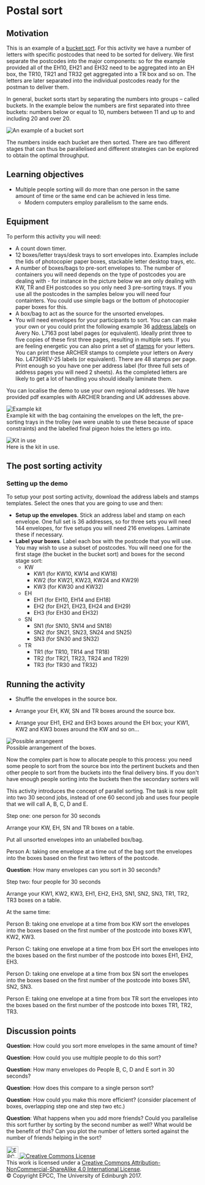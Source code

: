 # Postal sort

## Motivation
This is an example of a [bucket
sort](https://en.wikipedia.org/wiki/Bucket_sort). For this activity we have a number
of letters with specific postcodes that need to be sorted for
delivery. We first separate the postcodes into the major components:
so for the example provided all of the EH10, EH21 and EH32 need to be aggregated into an EH box,
the TR10, TR21 and TR32 get aggregated into a TR box and so on.
The letters are later separated into the individual postcodes ready for
the postman to deliver them.

In general, bucket sorts start by separating the numbers into groups
– called buckets. In the example below the numbers are first separated
into three buckets: numbers below or equal to 10, numbers between
11 and up to and including 20 and over 20.

![An example of a bucket sort](imgs/bucket-sort.png)


The numbers inside each bucket are then sorted. There are two
different stages that can thus be parallelised and different strategies
can be explored to obtain the optimal throughput.

## Learning objectives

* Multiple people sorting will do more than one person in the same
 amount of time or the same end can be achieved in less time.
   * Modern computers employ parallelism to the same ends.



## Equipment

To perform this activity you will need:

  * A count down timer.
  * 12 boxes/letter trays/desk trays to sort envelopes into. Examples include the
    lids of photocopier paper boxes, stackable letter desktop trays, etc. 
  * A number of boxes/bags to pre-sort envelopes to. The number of
    containers you will need depends on the type of postcodes you
    are dealing with - for instance in the picture below we are
    only dealing with KW, TR and EH postcodes so you only need 3
    pre-sorting trays. If you use all the postcodes in the samples
    below you will need four containters. You could use simple bags
    or the bottom of photocopier paper boxes for this.
  * A box/bag to act as the source for the unsorted envelopes.
  * You will need envelopes for your participants to sort. You can can make your
    own or you could print the following example 36
    [address&nbsp;labels](pdf/Post_sorting_address_labels_AveryL7163.pdf)
    on Avery No. L7163 post label pages (or equivalent).  Ideally
    print three to five copies of these first three pages, resulting
    in multiple sets. If you are feeling energetic you can also
    print a set of [stamps](pdf/Post_sorting_stamps_AveryL4736REV-25.pdf)
    for your letters. You can print these ARCHER stamps to complete
    your letters on Avery No. L4736REV-25 labels (or equivalent).
    There are 48 stamps per page. Print enough so you have one per
    address label (for three full sets of address pages you will
    need 2 sheets). As
    the completed letters are likely to get a lot of handling you
    should ideally laminate them.

You can localise the demo to use your own regional addresses. We
have provided pdf examples with ARCHER branding and UK addresses
above.

![Example kit](imgs/postal-kit.png)<br>
Example kit with the bag containing the envelopes on the left, the
pre-sorting trays in the trolley (we were unable to use these because
of space constraints) and the labelled final pigeon holes the letters
go into.

![Kit in use](imgs/post-in-use.png)<br>
Here is the kit in use.

## The post sorting activity

### Setting up the demo

To setup your post sorting activity, download the address labels and
stamps templates. Select the ones that you are going to use and then:

* **Setup up the envelopes**. Stick an address label and stamp on each
  envelope. One full set is 36 addresses, so for three sets you
  will need 144 envelopes, for five setups you will need 216 envelopes. Laminate these if necessary.
* **Label your boxes**. Label each box with the postcode that you will use. You may wish to use a subset of postcodes. You will need one for the first stage (the bucket in the bucket sort) and boxes for the second stage sort:
   * KW
      * KW1 (for KW10, KW14 and KW18)
      * KW2 (for KW21, KW23, KW24 and KW29)
      * KW3 (for KW30 and KW32)
  * EH
      * EH1 (for EH10, EH14 and EH18)
      * EH2 (for EH21, EH23, EH24 and EH29)
      * EH3 (for EH30 and EH32)
   * SN
      * SN1 (for SN10, SN14 and SN18)
      * SN2 (for SN21, SN23, SN24 and SN25)
      * SN3 (for SN30 and SN32)
   * TR
      * TR1 (for TR10, TR14 and TR18)
      * TR2 (for TR21, TR23, TR24 and TR29)
      * TR3 (for TR30 and TR32)

## Running the activity 


* Shuffle the envelopes in the source box.
* Arrange your EH, KW, SN and TR boxes around the source box.

* Arrange your EH1, EH2 and EH3 boxes around the EH box; your KW1, KW2 and KW3 boxes around the KW and so on...

![Possible arrangeent](imgs/postalsortplan.png)<br>
Possible arrangement of the boxes.

Now the complex part is how to allocate people to this
process: you need some people to sort from the source
box into the pertinent buckets and then other people
to sort from the buckets into the final delivery bins.
If you don't have enough people sorting into the buckets then the secondary sorters will 


This activity introduces the concept of parallel sorting. The task is
now split into two 30 second jobs, instead of one 60 second job and uses four
people that we will call A, B, C, D and E.

Step one: one person for 30 seconds

Arrange your KW, EH, SN and TR boxes on a table.

Put all unsorted envelopes into an unlabelled box/bag.

Person A: taking one envelope at a time out of the bag sort the
envelopes into the boxes based on the first two letters of the
postcode.

**Question**: How many envelopes can you sort in 30 seconds? 

Step two: four people for 30 seconds

Arrange your KW1, KW2, KW3, EH1, EH2, EH3, SN1, SN2, SN3, TR1, TR2,
TR3 boxes on a table.

At the same time:

Person B: taking one envelope at a time from box KW sort the envelopes
into the boxes based on the first number of the postcode into boxes
KW1, KW2, KW3.

Person C: taking one envelope at a time from box EH sort the envelopes
into the boxes based on the first number of the postcode into boxes
EH1, EH2, EH3.

Person D: taking one envelope at a time from box SN sort the envelopes
into the boxes based on the first number of the postcode into boxes
SN1, SN2, SN3.

Person E: taking one envelope at a time from box TR sort the envelopes
into the boxes based on the first number of the postcode into boxes
TR1, TR2, TR3.

## Discussion points

**Question**: How could you sort more envelopes in the same amount of time? 

**Question**: How could you use multiple people to do this sort?

**Question**: How many envelopes do People B, C, D and E sort in 30 seconds? 

**Question**: How does this compare to a single person sort?

**Question**: How could you make this more efficient? (consider placement
of boxes, overlapping step one and step two etc.)

**Question**: What happens when you add more friends? Could you
parallelise this sort further by sorting by the second number as well?
What would be the benefit of this? Can you plot the number of letters
sorted against the number of friends helping in the sort?

<!-- Licensing and copyright stuff below -->
<a href="http://www.epcc.ed.ac.uk">
<img alt="EPCC logo" src="https://www.epcc.ed.ac.uk/sites/all/themes/epcc/images/epcc-logo.png" height="31"/>
</a>
<a rel="license" href="http://creativecommons.org/licenses/by-nc-sa/4.0/">
<img alt="Creative Commons License" style="border-width:0"
     src="https://i.creativecommons.org/l/by-nc-sa/4.0/88x31.png" />
</a><br />
This work is licensed under a <a rel="license" href="http://creativecommons.org/licenses/by-nc-sa/4.0/">
Creative Commons Attribution-NonCommercial-ShareAlike 4.0 International License</a>.<br/>
&copy; Copyright EPCC, The University of Edinburgh 2017.
